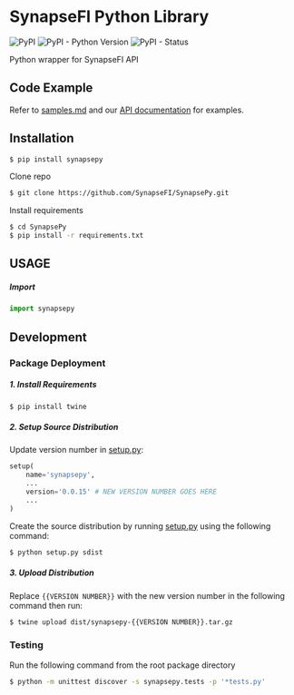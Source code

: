 # SynapseFI Python Library
![PyPI](https://img.shields.io/pypi/v/synapsepy.svg)
![PyPI - Python Version](https://img.shields.io/pypi/pyversions/synapsepy.svg)
![PyPI - Status](https://img.shields.io/pypi/status/synapsepy.svg)

Python wrapper for SynapseFI API
## Code Example
Refer to [samples.md](samples.md) and our [API documentation](https://docs.synapsefi.com/) for examples.

## Installation
```bash
$ pip install synapsepy
```
Clone repo
```bash
$ git clone https://github.com/SynapseFI/SynapsePy.git
```
Install requirements
```bash
$ cd SynapsePy
$ pip install -r requirements.txt
```

## USAGE
##### Import
```python
import synapsepy
```
## Development
### Package Deployment
##### 1. Install Requirements
```bash
$ pip install twine
```
##### 2. Setup Source Distribution
Update version number in [setup.py](setup.py):

```python
setup(
	name='synapsepy',
	...
	version='0.0.15' # NEW VERSION NUMBER GOES HERE
	...
)
```
Create the source distribution by running [setup.py](setup.py) using the following command:

```bash
$ python setup.py sdist
```
##### 3. Upload Distribution
Replace `{{VERSION NUMBER}}` with the new version number in the following command then run:
```bash
$ twine upload dist/synapsepy-{{VERSION NUMBER}}.tar.gz
```
### Testing
Run the following command from the root package directory
```bash
$ python -m unittest discover -s synapsepy.tests -p '*tests.py'
```
